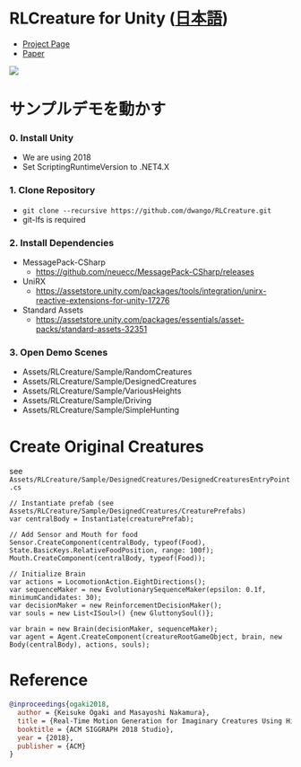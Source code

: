 # RLCreature for Unity ([日本語](./docs/README_ja.md))

- [Project Page](https://dmv.nico/ja/casestudy/alife/)
- [Paper](https://dmv.nico/assets/img/casestudy/alife/siggraph2018_alife.pdf)

![](./docs/20180801_OSS_showcase.gif)

サンプルデモを動かす
===========================

### 0. Install Unity

- We are using 2018
- Set ScriptingRuntimeVersion to .NET4.X

### 1. Clone Repository

- `git clone --recursive https://github.com/dwango/RLCreature.git`
- git-lfs is required

### 2. Install Dependencies

- MessagePack-CSharp
  - https://github.com/neuecc/MessagePack-CSharp/releases
- UniRX
  - https://assetstore.unity.com/packages/tools/integration/unirx-reactive-extensions-for-unity-17276
- Standard Assets
  - https://assetstore.unity.com/packages/essentials/asset-packs/standard-assets-32351

### 3. Open Demo Scenes

- Assets/RLCreature/Sample/RandomCreatures
- Assets/RLCreature/Sample/DesignedCreatures
- Assets/RLCreature/Sample/VariousHeights
- Assets/RLCreature/Sample/Driving
- Assets/RLCreature/Sample/SimpleHunting

Create Original Creatures
===========================

see  `Assets/RLCreature/Sample/DesignedCreatures/DesignedCreaturesEntryPoint.cs`

```
// Instantiate prefab (see Assets/RLCreature/Sample/DesignedCreatures/CreaturePrefabs)
var centralBody = Instantiate(creaturePrefab);

// Add Sensor and Mouth for food
Sensor.CreateComponent(centralBody, typeof(Food), State.BasicKeys.RelativeFoodPosition, range: 100f);
Mouth.CreateComponent(centralBody, typeof(Food));

// Initialize Brain
var actions = LocomotionAction.EightDirections();
var sequenceMaker = new EvolutionarySequenceMaker(epsilon: 0.1f, minimumCandidates: 30);
var decisionMaker = new ReinforcementDecisionMaker();
var souls = new List<ISoul>() {new GluttonySoul()};

var brain = new Brain(decisionMaker, sequenceMaker);
var agent = Agent.CreateComponent(creatureRootGameObject, brain, new Body(centralBody), actions, souls);
```


Reference
===============

```bibtex
@inproceedings{ogaki2018,
  author = {Keisuke Ogaki and Masayoshi Nakamura},
  title = {Real-Time Motion Generation for Imaginary Creatures Using Hierarchical Reinforcement Learning},
  booktitle = {ACM SIGGRAPH 2018 Studio},
  year = {2018},
  publisher = {ACM}
}
```

